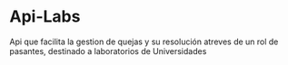 # Api-Labs
Api que facilita la gestion de quejas y su resolución atreves de un rol de pasantes, destinado a laboratorios de Universidades
